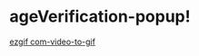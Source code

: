 # ageVerification-popup!

[ezgif com-video-to-gif](https://user-images.githubusercontent.com/118539484/222025336-e52d2111-840a-4a21-83ff-deb272336c69.gif)
